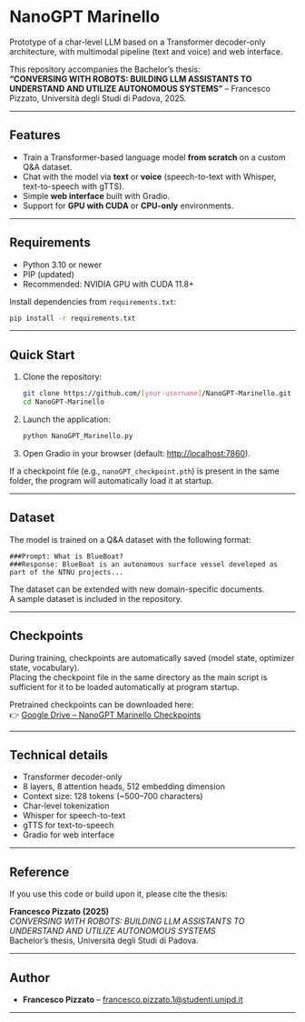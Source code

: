 # NanoGPT Marinello

Prototype of a char-level LLM based on a Transformer decoder-only architecture, with multimodal pipeline (text and voice) and web interface.

This repository accompanies the Bachelor’s thesis:  
**“CONVERSING WITH ROBOTS: BUILDING LLM ASSISTANTS TO UNDERSTAND AND UTILIZE AUTONOMOUS SYSTEMS”** – Francesco Pizzato, Università degli Studi di Padova, 2025.  

---

## Features

- Train a Transformer-based language model **from scratch** on a custom Q&A dataset.  
- Chat with the model via **text** or **voice** (speech-to-text with Whisper, text-to-speech with gTTS).  
- Simple **web interface** built with Gradio.  
- Support for **GPU with CUDA** or **CPU-only** environments.  

---

## Requirements

- Python 3.10 or newer  
- PIP (updated)  
- Recommended: NVIDIA GPU with CUDA 11.8+  

Install dependencies from `requirements.txt`:  
```bash
pip install -r requirements.txt
```

---

## Quick Start

1. Clone the repository:  
   ```bash
   git clone https://github.com/[your-username]/NanoGPT-Marinello.git
   cd NanoGPT-Marinello
   ```

2. Launch the application:  
   ```bash
   python NanoGPT_Marinello.py
   ```

3. Open Gradio in your browser (default: [http://localhost:7860](http://localhost:7860)).

If a checkpoint file (e.g., `nanoGPT_checkpoint.pth`) is present in the same folder, the program will automatically load it at startup.  

---

## Dataset

The model is trained on a Q&A dataset with the following format:  

```
###Prompt: What is BlueBoat?
###Response: BlueBoat is an autonomous surface vessel developed as part of the NTNU projects...
```

The dataset can be extended with new domain-specific documents.  
A sample dataset is included in the repository.  

---

## Checkpoints

During training, checkpoints are automatically saved (model state, optimizer state, vocabulary).  
Placing the checkpoint file in the same directory as the main script is sufficient for it to be loaded automatically at program startup.  

Pretrained checkpoints can be downloaded here:  
👉 [Google Drive – NanoGPT Marinello Checkpoints](https://drive.google.com/drive/folders/1ujhGUPyym-6Tz-gKI7FQYB2B36fxcPlF?usp=sharing)  

---

## Technical details

- Transformer decoder-only  
- 8 layers, 8 attention heads, 512 embedding dimension  
- Context size: 128 tokens (~500–700 characters)  
- Char-level tokenization  
- Whisper for speech-to-text  
- gTTS for text-to-speech  
- Gradio for web interface  

---

## Reference

If you use this code or build upon it, please cite the thesis:

**Francesco Pizzato (2025)**  
*CONVERSING WITH ROBOTS: BUILDING LLM ASSISTANTS TO UNDERSTAND AND UTILIZE AUTONOMOUS SYSTEMS*  
Bachelor’s thesis, Università degli Studi di Padova.  

---

## Author

- **Francesco Pizzato** – [francesco.pizzato.1@studenti.unipd.it](mailto:francesco.pizzato.1@studenti.unipd.it)

---
